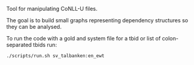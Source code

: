 Tool for manipulating CoNLL-U files.

The goal is to build small graphs representing dependency structures so they can be analysed.

To run the code with a gold and system file for a tbid or list of colon-separated tbids run:

```
./scripts/run.sh sv_talbanken:en_ewt
```


